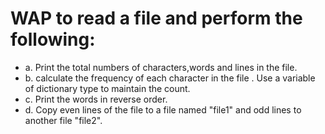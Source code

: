 # WAP to read a file and perform the following:
- a. Print the total numbers of characters,words and lines in the file.
- b. calculate the frequency of each character in the file . Use a variable of dictionary type to maintain the 
count.
- c. Print the words in reverse order.
- d. Copy even lines of the file to a file named "file1" and odd lines to another file "file2". 


